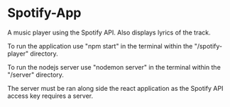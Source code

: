 # Spotify-App
A music player using the Spotify API. Also displays lyrics of the track.

To run the application use "npm start" in the terminal within the "/spotify-player" directory.

To run the nodejs server use "nodemon server" in the terminal within the "/server" directory.

The server must be ran along side the react application as the Spotify API access key requires a server.
